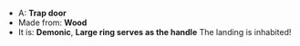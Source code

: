 * A: **Trap door**
* Made from: **Wood**
* It is: **Demonic**, **Large ring serves as the handle**
The landing is inhabited!
